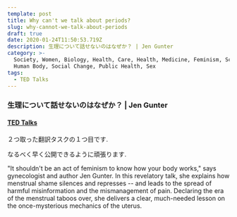 ```yaml
---
template: post
title: Why can't we talk about periods?
slug: why-cannot-we-talk-about-periods
draft: true
date: 2020-01-24T11:50:53.719Z
description: 生理について話せないのはなぜか？ | Jen Gunter
category: >-
  Society, Women, Biology, Health, Care, Health, Medicine, Feminism, Science,
  Human Body, Social Change, Public Health, Sex
tags:
  - TED Talks
---
```

### 生理について話せないのはなぜか？ | Jen Gunter

#### [TED Talks](https://www.ted.com/talks/mara_mintzer_how_kids_can_help_design_cities/up-next) 

２つ取った翻訳タスクの１つ目です.

なるべく早く公開できるように頑張ります.


"It shouldn't be an act of feminism to know how your body works," says gynecologist and author Jen Gunter. In this revelatory talk, she explains how menstrual shame silences and represses -- and leads to the spread of harmful misinformation and the mismanagement of pain. Declaring the era of the menstrual taboos over, she delivers a clear, much-needed lesson on the once-mysterious mechanics of the uterus.

